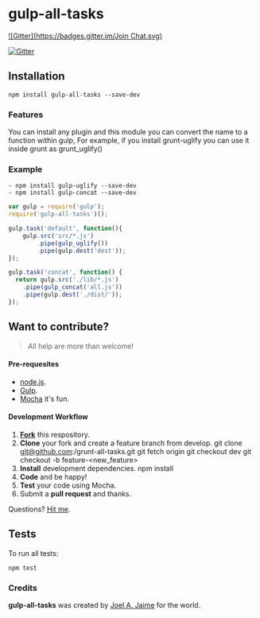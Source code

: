 # gulp-all-tasks
[![Gitter](https://badges.gitter.im/Join Chat.svg)](https://gitter.im/jblandino/gulp-all-tasks)

[![Gitter](https://github.com/gulpjs/artwork/blob/master/gulp.png)](https://gitter.im/jblandino/gulp-all-tasks)


## Installation
    npm install gulp-all-tasks --save-dev

### Features
You can install any plugin and this module you can convert the name to a function within gulp, For example, if you install grunt-uglify you can use it inside grunt as grunt_uglify()

### Example
	- npm install gulp-uglify --save-dev
	- npm install gulp-concat --save-dev

```javascript
var gulp = require('gulp');
require('gulp-all-tasks')();

gulp.task('default', function(){
	gulp.src('src/*.js')
		.pipe(gulp_uglify())
		.pipe(gulp.dest('dest'));
});

gulp.task('concat', function() {
  return gulp.src('./lib/*.js')
    .pipe(gulp_concat('all.js'))
    .pipe(gulp.dest('./dist/'));
});
```

## Want to contribute?

> All help are more than welcome!

#### Pre-requesites

 - [node.js](http://nodejs.org/).
 - [Gulp](http://gulpjs.com/).
 - [Mocha](http://mochajs.org/) it's fun.

#### Development Workflow

 1. **[Fork](https://github.com/jblandino/gulp-all-tasks/fork)** this respository.
 2. **Clone** your fork and create a feature branch from develop.
        git clone git@github.com:<your-username>/grunt-all-tasks.git
        git fetch origin
        git checkout dev
        git checkout -b feature-<new_feature>
 3. **Install** development dependencies.
        npm install
 4. **Code** and be happy!
 5. **Test** your code using Mocha.
 6. Submit a **pull request** and thanks.

Questions? [Hit me](https://github.com/jblandino/).

## Tests

To run all tests:

    npm test

### Credits

**gulp-all-tasks** was created by [Joel A. Jaime](http://github.com/jblandino) for the world.
